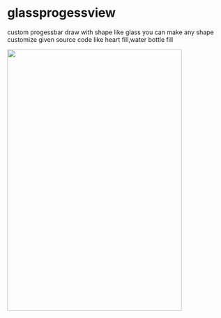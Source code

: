 # glassprogessview
custom progessbar draw with shape like glass
you can make any shape customize given source code like heart fill,water bottle fill

<a href="url"><img src="https://user-images.githubusercontent.com/20221469/56943247-3ef58b80-6b3c-11e9-9a4e-418a357ce986.png" align="left" height="600" width="400" ></a>

